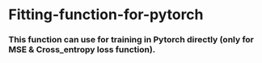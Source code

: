 # Fitting-function-for-pytorch
### This function can use for training in Pytorch directly (only for MSE & Cross_entropy loss function).
